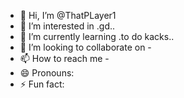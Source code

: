 - 👋 Hi, I’m @ThatPLayer1
- 👀 I’m interested in .gd..
- 🌱 I’m currently learning .to do kacks..
- 💞️ I’m looking to collaborate on -
- 📫 How to reach me -
- 😄 Pronouns:
- ⚡ Fun fact: 

<!---
ThatPLayer1/ThatPLayer1 is a ✨ special ✨ repository because its `README.md` (this file) appears on your GitHub profile.
You can click the Preview link to take a look at your changes.
--->

